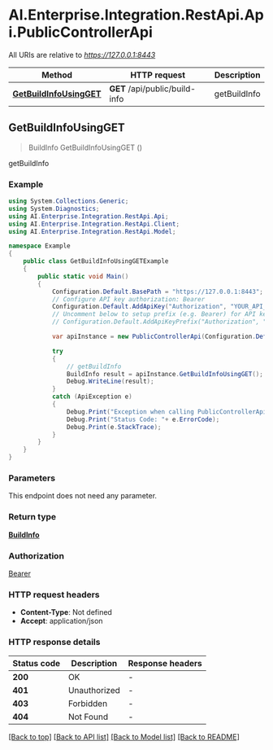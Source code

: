 # AI.Enterprise.Integration.RestApi.Api.PublicControllerApi

All URIs are relative to *https://127.0.0.1:8443*

Method | HTTP request | Description
------------- | ------------- | -------------
[**GetBuildInfoUsingGET**](PublicControllerApi.md#getbuildinfousingget) | **GET** /api/public/build-info | getBuildInfo



## GetBuildInfoUsingGET

> BuildInfo GetBuildInfoUsingGET ()

getBuildInfo

### Example

```csharp
using System.Collections.Generic;
using System.Diagnostics;
using AI.Enterprise.Integration.RestApi.Api;
using AI.Enterprise.Integration.RestApi.Client;
using AI.Enterprise.Integration.RestApi.Model;

namespace Example
{
    public class GetBuildInfoUsingGETExample
    {
        public static void Main()
        {
            Configuration.Default.BasePath = "https://127.0.0.1:8443";
            // Configure API key authorization: Bearer
            Configuration.Default.AddApiKey("Authorization", "YOUR_API_KEY");
            // Uncomment below to setup prefix (e.g. Bearer) for API key, if needed
            // Configuration.Default.AddApiKeyPrefix("Authorization", "Bearer");

            var apiInstance = new PublicControllerApi(Configuration.Default);

            try
            {
                // getBuildInfo
                BuildInfo result = apiInstance.GetBuildInfoUsingGET();
                Debug.WriteLine(result);
            }
            catch (ApiException e)
            {
                Debug.Print("Exception when calling PublicControllerApi.GetBuildInfoUsingGET: " + e.Message );
                Debug.Print("Status Code: "+ e.ErrorCode);
                Debug.Print(e.StackTrace);
            }
        }
    }
}
```

### Parameters

This endpoint does not need any parameter.

### Return type

[**BuildInfo**](BuildInfo.md)

### Authorization

[Bearer](../README.md#Bearer)

### HTTP request headers

- **Content-Type**: Not defined
- **Accept**: application/json

### HTTP response details
| Status code | Description | Response headers |
|-------------|-------------|------------------|
| **200** | OK |  -  |
| **401** | Unauthorized |  -  |
| **403** | Forbidden |  -  |
| **404** | Not Found |  -  |

[[Back to top]](#)
[[Back to API list]](../README.md#documentation-for-api-endpoints)
[[Back to Model list]](../README.md#documentation-for-models)
[[Back to README]](../README.md)

